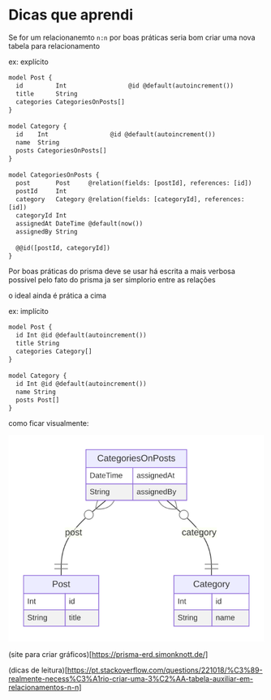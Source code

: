 # Dicas que aprendi

Se for um relacionanemto `n:n` por boas práticas seria bom criar uma nova tabela para relacionamento

ex: explícito

``` prisma
model Post {
  id         Int                 @id @default(autoincrement())
  title      String
  categories CategoriesOnPosts[]
}

model Category {
  id    Int                 @id @default(autoincrement())
  name  String
  posts CategoriesOnPosts[]
}

model CategoriesOnPosts {
  post       Post     @relation(fields: [postId], references: [id])
  postId     Int
  category   Category @relation(fields: [categoryId], references: [id])
  categoryId Int
  assignedAt DateTime @default(now())
  assignedBy String

  @@id([postId, categoryId])
}
```

Por boas práticas do prisma deve se usar há escrita a mais verbosa possivel pelo fato do prisma ja ser simplorio entre as relações

o ideal ainda é prática a cima

ex: implícito

``` prisma
model Post {
  id Int @id @default(autoincrement())
  title String
  categories Category[]
}

model Category {
  id Int @id @default(autoincrement())
  name String
  posts Post[]
}
```

como ficar visualmente: 

<img src="./prisma-erd(6).svg"/>

(site para criar gráficos)[https://prisma-erd.simonknott.de/]


(dicas de leitura)[https://pt.stackoverflow.com/questions/221018/%C3%89-realmente-necess%C3%A1rio-criar-uma-3%C2%AA-tabela-auxiliar-em-relacionamentos-n-n]